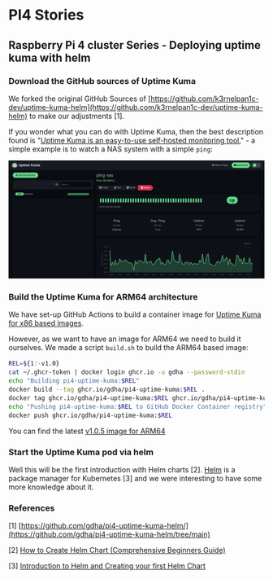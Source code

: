 # PI4 Stories

## Raspberry Pi 4 cluster Series - Deploying uptime kuma with helm

### Download the GitHub sources of Uptime Kuma

We forked the original GitHub Sources of [https://github.com/k3rnelpan1c-dev/uptime-kuma-helm](https://github.com/k3rnelpan1c-dev/uptime-kuma-helm) to make our adjustments [1].

If you wonder what you can do with Uptime Kuma, then the best description found is "[Uptime Kuma is an easy-to-use self-hosted monitoring tool.](https://github.com/louislam/uptime-kuma)" - a simple example is to watch a NAS system with a simple `ping`:

![](img/uptime-kuma-nas.png)

### Build the Uptime Kuma for ARM64 architecture

We have set-up GitHub Actions to build a container image for [Uptime Kuma for x86 based images](https://github.com/gdha/pi4-uptime-kuma-helm/pkgs/container/uptime-kuma).

However, as we want to have an image for ARM64 we need to build it ourselves. We made a script `build.sh` to build the ARM64 based image:

```bash
REL=${1:-v1.0}
cat ~/.ghcr-token | docker login ghcr.io -u gdha --password-stdin
echo "Building pi4-uptime-kuma:$REL"
docker build --tag ghcr.io/gdha/pi4-uptime-kuma:$REL .
docker tag ghcr.io/gdha/pi4-uptime-kuma:$REL ghcr.io/gdha/pi4-uptime-kuma:latest
echo "Pushing pi4-uptime-kuma:$REL to GitHub Docker Container registry"
docker push ghcr.io/gdha/pi4-uptime-kuma:$REL
```

You can find the latest [v1.0.5 image for ARM64](https://github.com/users/gdha/packages/container/package/pi4-uptime-kuma)

### Start the Uptime Kuma pod via helm

Well this will be the first introduction with Helm charts [2]. [Helm](https://helm.sh/) is a package manager for Kubernetes [3] and we were interesting to have some more knowledge about it.


### References

[1] [https://github.com/gdha/pi4-uptime-kuma-helm/](https://github.com/gdha/pi4-uptime-kuma-helm/tree/main)

[2] [How to Create Helm Chart (Comprehensive Beginners Guide)](https://devopscube.com/create-helm-chart/)

[3] [Introduction to Helm and Creating your first Helm Chart](https://devopslearning.medium.com/introduction-to-helm-and-creating-your-first-helm-chart-53c5df736bf2)

